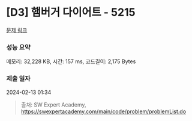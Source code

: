 # [D3] 햄버거 다이어트 - 5215 

[문제 링크](https://swexpertacademy.com/main/code/problem/problemDetail.do?contestProbId=AWT-lPB6dHUDFAVT) 

### 성능 요약

메모리: 32,228 KB, 시간: 157 ms, 코드길이: 2,175 Bytes

### 제출 일자

2024-02-13 01:34



> 출처: SW Expert Academy, https://swexpertacademy.com/main/code/problem/problemList.do